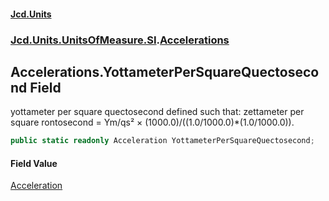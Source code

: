 #### [Jcd.Units](index.md 'index')

### [Jcd.Units.UnitsOfMeasure.SI](Jcd.Units.UnitsOfMeasure.SI.md 'Jcd.Units.UnitsOfMeasure.SI').[Accelerations](Accelerations.md 'Jcd.Units.UnitsOfMeasure.SI.Accelerations')

## Accelerations.YottameterPerSquareQuectosecond Field

yottameter per square quectosecond defined such that: zettameter per square rontosecond = Ym/qs² ×
(1000.0)/((1.0/1000.0)*(1.0/1000.0)).

```csharp
public static readonly Acceleration YottameterPerSquareQuectosecond;
```

#### Field Value

[Acceleration](Acceleration.md 'Jcd.Units.UnitTypes.Acceleration')